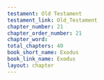 ```yaml
---
testament: Old Testament
testament_link: Old_Testament
chapter_number: 21
chapter_order_number: 21
chapter_word: 
total_chapters: 40
book_short_name: Exodus
book_link_name: Exodus
layout: chapter
---
```

